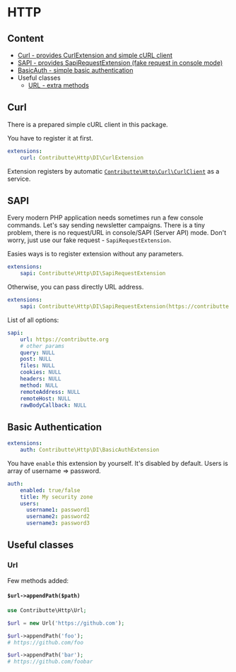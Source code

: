 # HTTP

## Content

- [Curl - provides CurlExtension and simple cURL client](#curl)
- [SAPI - provides SapiRequestExtension (fake request in console mode)](#sapi)
- [BasicAuth - simple basic authentication](#basic-authentication)
- Useful classes
    - [URL - extra methods](#url)

## Curl

There is a prepared simple cURL client in this package.

You have to register it at first.

```yaml
extensions:
    curl: Contributte\Http\DI\CurlExtension
```

Extension registers by automatic [`Contributte\Http\Curl\CurlClient`](https://github.com/contributte/http/blob/master/src/Curl/CurlClient.php) as a service.

## SAPI

Every modern PHP application needs sometimes run a few console commands. Let's say sending newsletter campaigns. There is
a tiny problem, there is no request/URL in console/SAPI (Server API) mode. Don't worry, just use our fake request -
`SapiRequestExtension`.

Easies ways is to register extension without any parameters.

```yaml
extensions:
    sapi: Contributte\Http\DI\SapiRequestExtension
```

Otherwise, you can pass directly URL address.

```yaml
extensions:
    sapi: Contributte\Http\DI\SapiRequestExtension(https://contributte.org)
```

List of all options:

```yaml
sapi:
    url: https://contributte.org
    # other params
    query: NULL
    post: NULL
    files: NULL
    cookies: NULL
    headers: NULL
    method: NULL
    remoteAddress: NULL
    remoteHost: NULL
    rawBodyCallback: NULL
```

## Basic Authentication

```yaml
extensions:
    auth: Contributte\Http\DI\BasicAuthExtension
```

You have `enable` this extension by yourself. It's disabled by default. Users is array of username => password.

```yaml
auth:
    enabled: true/false
    title: My security zone
    users:
      username1: password1
      username2: password2
      username3: password3
```

## Useful classes

### Url

Few methods added:

#### `$url->appendPath($path)`

```php
use Contributte\Http\Url;

$url = new Url('https://github.com');

$url->appendPath('foo');
# https://github.com/foo

$url->appendPath('bar');
# https://github.com/foobar
```
